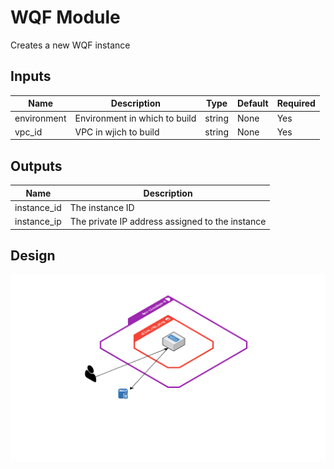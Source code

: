 # WQF Module

Creates a new WQF instance

## Inputs

| Name | Description | Type | Default | Required |
|------|-------------|------|-------|-------|
| environment | Environment in which to build | string | None | Yes |
| vpc_id | VPC in wjich to build | string | None | Yes |

## Outputs

| Name | Description |
|------|-------------|
| instance_id | The instance ID |
| instance_ip | The private IP address assigned to the instance |


## Design

![logical design](images/WQF.png)


